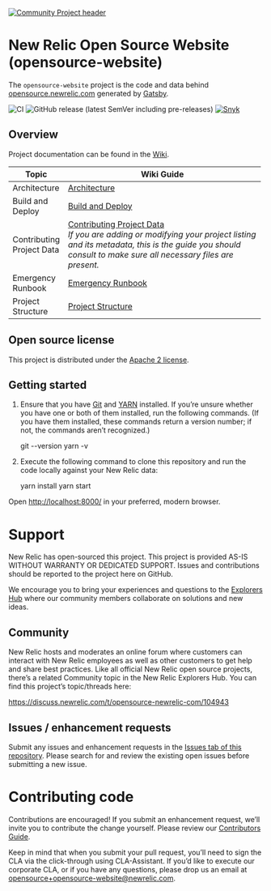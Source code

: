 [![Community Project header](https://github.com/newrelic/open-source-office/raw/master/examples/categories/images/Community_Project.png)](https://github.com/newrelic/open-source-office/blob/master/examples/categories/index.md#category-community-project)

# New Relic Open Source Website (opensource-website)

The `opensource-website` project is the code and data behind [opensource.newrelic.com](https://opensource.newrelic.com) generated by [Gatsby](https://www.gatsbyjs.org).

![CI](https://github.com/newrelic/opensource-website/workflows/CI/badge.svg) ![GitHub release (latest SemVer including pre-releases)](https://img.shields.io/github/v/release/newrelic/opensource-website?include_prereleases&sort=semver) [![Snyk](https://snyk.io/test/github/newrelic/opensource-website/badge.svg)](https://snyk.io/test/github/newrelic/opensource-website)

## Overview

Project documentation can be found in the [Wiki](https://github.com/newrelic/opensource-website/wiki).

<table style="width:99%;"><colgroup><col style="width: 8%" /><col style="width: 91%" /></colgroup><thead><tr class="header"><th>Topic</th><th>Wiki Guide</th></tr></thead><tbody><tr class="odd"><td>Architecture</td><td><a href="https://github.com/newrelic/opensource-website/wiki/Architecture">Architecture</a></td></tr><tr class="even"><td>Build and Deploy</td><td><a href="https://github.com/newrelic/opensource-website/wiki/Build-And-Deploy">Build and Deploy</a></td></tr><tr class="odd"><td>Contributing Project Data</td><td><a href="https://github.com/newrelic/opensource-website/wiki/Contributing-Project-Data">Contributing Project Data</a><br />
<em>If you are adding or modifying your project listing and its metadata, this is the guide you should consult to make sure all necessary files are present.</em></td></tr><tr class="even"><td>Emergency Runbook</td><td><a href="https://github.com/newrelic/opensource-website/wiki/Emergency-Runbook">Emergency Runbook</a></td></tr><tr class="odd"><td>Project Structure</td><td><a href="https://github.com/newrelic/opensource-website/wiki/Project-Structure">Project Structure</a></td></tr></tbody></table>

## Open source license

This project is distributed under the [Apache 2 license](LICENSE).

## Getting started

1.  Ensure that you have [Git](https://git-scm.com/book/en/v2/Getting-Started-Installing-Git) and [YARN](https://classic.yarnpkg.com/en/docs/getting-started) installed. If you’re unsure whether you have one or both of them installed, run the following commands. (If you have them installed, these commands return a version number; if not, the commands aren’t recognized.)

    git --version
    yarn -v

1.  Execute the following command to clone this repository and run the code locally against your New Relic data:

    yarn install
    yarn start

Open <http://localhost:8000/> in your preferred, modern browser.

# Support

New Relic has open-sourced this project. This project is provided AS-IS WITHOUT WARRANTY OR DEDICATED SUPPORT. Issues and contributions should be reported to the project here on GitHub.

We encourage you to bring your experiences and questions to the [Explorers Hub](https://discuss.newrelic.com/t/opensource-newrelic-com/104943) where our community members collaborate on solutions and new ideas.

## Community

New Relic hosts and moderates an online forum where customers can interact with New Relic employees as well as other customers to get help and share best practices. Like all official New Relic open source projects, there’s a related Community topic in the New Relic Explorers Hub. You can find this project’s topic/threads here:

https://discuss.newrelic.com/t/opensource-newrelic-com/104943

## Issues / enhancement requests

Submit any issues and enhancement requests in the [Issues tab of this repository](../../issues). Please search for and review the existing open issues before submitting a new issue.

# Contributing code

Contributions are encouraged! If you submit an enhancement request, we’ll invite you to contribute the change yourself. Please review our [Contributors Guide](CONTRIBUTING.md).

Keep in mind that when you submit your pull request, you’ll need to sign the CLA via the click-through using CLA-Assistant. If you’d like to execute our corporate CLA, or if you have any questions, please drop us an email at opensource+opensource-website@newrelic.com.
